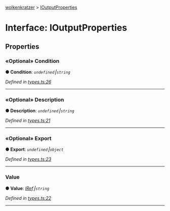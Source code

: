 [wolkenkratzer](../README.md) > [IOutputProperties](../interfaces/ioutputproperties.md)



# Interface: IOutputProperties


## Properties
<a id="condition"></a>

### «Optional» Condition

**●  Condition**:  *`undefined`⎮`string`* 

*Defined in [types.ts:26](https://github.com/arminhammer/wolkenkratzer/blob/c1dd44b/src/types.ts#L26)*





___

<a id="description"></a>

### «Optional» Description

**●  Description**:  *`undefined`⎮`string`* 

*Defined in [types.ts:21](https://github.com/arminhammer/wolkenkratzer/blob/c1dd44b/src/types.ts#L21)*





___

<a id="export"></a>

### «Optional» Export

**●  Export**:  *`undefined`⎮`object`* 

*Defined in [types.ts:23](https://github.com/arminhammer/wolkenkratzer/blob/c1dd44b/src/types.ts#L23)*





___

<a id="value"></a>

###  Value

**●  Value**:  *[IRef](iref.md)⎮`string`* 

*Defined in [types.ts:22](https://github.com/arminhammer/wolkenkratzer/blob/c1dd44b/src/types.ts#L22)*





___


